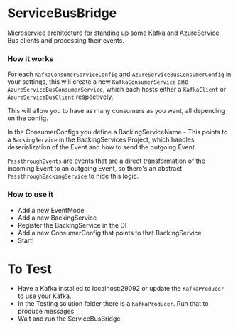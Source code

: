 # ServiceBusBridge

Microservice architecture for standing up some Kafka and AzureService Bus clients 
and processing their events.

### How it works

For each `KafkaConsumerServiceConfig` and `AzureServiceBusConsumerConfig` in your settings,
this will create a new `KafkaConsumerService` and `AzureServiceBusConsumerService`, 
which each hosts either a `KafkaClient` or `AzureServiceBusClient` respectively.

This will allow you to have as many consumers as you want, all depending on the config.

In the ConsumerConfigs you define a BackingServiceName - This points to a `BackingService` 
in the BackingServices Project, which handles deserialization of the Event and how to send the outgoing Event.

`PassthroughEvents` are events that are a direct transformation of the incoming Event to an outgoing Event, so there's
an abstract `PassthroughBackingService` to hide this logic.

### How to use it
* Add a new EventModel
* Add a new BackingService
* Register the BackingService in the DI
* Add a new ConsumerConfig that points to that BackingService
* Start!

# To Test
* Have a Kafka installed to localhost:29092 or update the `KafkaProducer` to use your Kafka.
* In the Testing solution folder there is a `KafkaProducer`.  Run that to produce messages
* Wait and run the ServiceBusBridge
